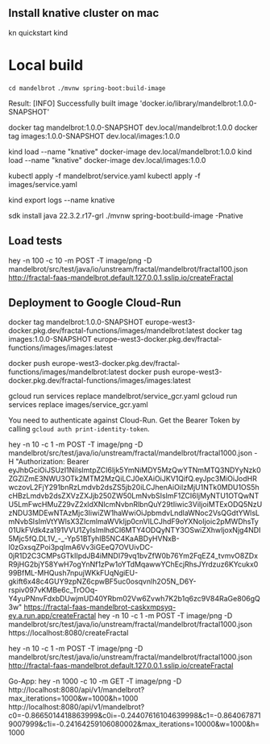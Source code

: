 ## Install knative cluster on mac
kn quickstart kind

# Local build

`cd mandelbrot`
`./mvnw spring-boot:build-image`

Result: 
[INFO] Successfully built image 'docker.io/library/mandelbrot:1.0.0-SNAPSHOT'

docker tag mandelbrot:1.0.0-SNAPSHOT dev.local/mandelbrot:1.0.0
docker tag images:1.0.0-SNAPSHOT dev.local/images:1.0.0

kind load --name "knative" docker-image dev.local/mandelbrot:1.0.0
kind load --name "knative" docker-image dev.local/images:1.0.0

kubectl apply -f mandelbrot/service.yaml
kubectl apply -f images/service.yaml


kind export logs --name knative



sdk install java 22.3.2.r17-grl
./mvnw spring-boot:build-image -Pnative

## Load tests
hey -n 100 -c 10 -m POST -T image/png -D mandelbrot/src/test/java/io/unstream/fractal/mandelbrot/fractal100.json http://fractal-faas-mandelbrot.default.127.0.0.1.sslip.io/createFractal

## Deployment to Google Cloud-Run

docker tag mandelbrot:1.0.0-SNAPSHOT europe-west3-docker.pkg.dev/fractal-functions/images/mandelbrot:latest
docker tag images:1.0.0-SNAPSHOT europe-west3-docker.pkg.dev/fractal-functions/images/images:latest

docker push europe-west3-docker.pkg.dev/fractal-functions/images/mandelbrot:latest
docker push europe-west3-docker.pkg.dev/fractal-functions/images/images:latest

gcloud run services replace mandelbrot/service_gcr.yaml
gcloud run services replace images/service_gcr.yaml

You need to authenticate against Cloud-Run. Get the Bearer Token by calling
`gcloud auth print-identity-token`.

hey -n 10 -c 1 -m POST -T image/png -D mandelbrot/src/test/java/io/unstream/fractal/mandelbrot/fractal1000.json -H "Authorization: Bearer eyJhbGciOiJSUzI1NiIsImtpZCI6Ijk5YmNiMDY5MzQwYTNmMTQ3NDYyNzk0ZGZlZmE3NWU3OTk2MTM2MzQiLCJ0eXAiOiJKV1QifQ.eyJpc3MiOiJodHRwczovL2FjY291bnRzLmdvb2dsZS5jb20iLCJhenAiOiIzMjU1NTk0MDU1OS5hcHBzLmdvb2dsZXVzZXJjb250ZW50LmNvbSIsImF1ZCI6IjMyNTU1OTQwNTU5LmFwcHMuZ29vZ2xldXNlcmNvbnRlbnQuY29tIiwic3ViIjoiMTExODQ5NzUzNDU3MDEwNTAzMjc3IiwiZW1haWwiOiJpbmdvLndlaWNoc2VsQGdtYWlsLmNvbSIsImVtYWlsX3ZlcmlmaWVkIjp0cnVlLCJhdF9oYXNoIjoic2pMWDhsTy01UkFVdk4za191VVU1ZyIsImlhdCI6MTY4ODQyNTY3OSwiZXhwIjoxNjg4NDI5Mjc5fQ.DL1V_-_-Yp51BTyhIB5NC4KaABDyHVNxB-l0zGxsqZPoi3pqImA6Vv3iGEeQ7OVUivDC-0jR1D2C3CMPsGTkIIpdJB4iMNDI79vq1bvZfW0b76Ym2FqEZ4_tvmvO8ZDxR9jHG2bjY58YwH7ogYnNf1zPw1oYTdMqawwYChEcjRhsJYrdzuz6KYcukx099BfML-MHQush7npujWKkFUqNgiEU-gkift6x48c4GUY9zpNZ6cpwBF5uc0osqvnlh2O5N_D6Y-rspiv097vKMBe6c_TrOOq-Y4yuPNnvFdxbDUwjmUD40YRbm02Vw6Zvwh7K2b1q6zc9V84RaGe806gQ3w" https://fractal-faas-mandelbrot-caskxmpsyq-ey.a.run.app/createFractal
hey -n 10 -c 1 -m POST -T image/png -D mandelbrot/src/test/java/io/unstream/fractal/mandelbrot/fractal1000.json https://localhost:8080/createFractal

hey -n 10 -c 1 -m POST -T image/png -D mandelbrot/src/test/java/io/unstream/fractal/mandelbrot/fractal1000.json http://fractal-faas-mandelbrot.default.127.0.0.1.sslip.io/createFractal

Go-App:
hey -n 1000 -c 10 -m GET -T image/png -D http://localhost:8080/api/v1/mandelbrot?max_iterations=1000&w=1000&h=1000
http://localhost:8080/api/v1/mandelbrot?c0=-0.8665014418863999&c0i=-0.24407616104639998&c1=-0.8640678719007999&c1i=-0.24164259106080002&max_iterations=10000&w=1000&h=1000
